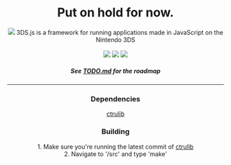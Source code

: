 <h1 align="center">Put on hold for now.</h1>
<p align="center">
	<img src="http://i.imgur.com/40DZ0q7.png"/>
  3DS.js is a framework for running applications made in JavaScript on the Nintendo 3DS
  <br /><br />
  <a href="https://travis-ci.org/filfat-Studios-AB/3ds.js/master"><img src="https://img.shields.io/travis/filfat-Studios-AB/3ds.js.svg?style=flat-square"/></a>
  <a href="https://github.com/filfat-studios-ab/3ds.js/blob/master/LICENSE"><img src="https://img.shields.io/badge/license-MIT-blue.svg?style=flat-square"/></a>
  <a href="https://github.com/filfat-studios-ab/3ds.js/releases/latest"><img src="https://img.shields.io/badge/release-none-brightgreen.svg?style=flat-square"/></a>
</p>
<h5 align="center">See <a href="https://github.com/filfat-Studios-AB/3ds.js/blob/master/TODO.md">TODO.md</a> for the roadmap</h5>
<hr />

<div align="center">
  <h3 align="center">Dependencies</h3>
  <p align="center"><a href="https://github.com/smealum/ctrulib">ctrulib</a></p>
</div>

<div align="center">
  <h3 align="center">Building</h3>
  <p align="center">
    1. Make sure you're running the latest commit of <a href="https://github.com/smealum/ctrulib">ctrulib</a><br />
    2. Navigate to '/src' and type 'make'</a></p>
</div>

